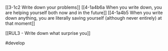 [[3-1c2 Write down your problems]]
[[4-1a4b6a When you write down, you are helping yourself both now and in the future]]
[[4-1a4b5 When you write down anything, you are literally saving yourself (although never entirely) at that moment]]

[[RUL3 - Write down what surprise you]]


#develop